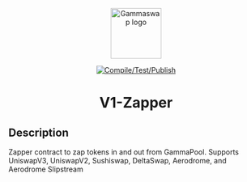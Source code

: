 <p align="center"><a href="https://gammaswap.com" target="_blank" rel="noopener noreferrer"><img width="100" src="https://app.gammaswap.com/logo.svg" alt="Gammaswap logo"></a></p>

<p align="center">
  <a href="https://github.com/gammaswap/v1-zapper/actions/workflows/main.yml">
    <img src="https://github.com/gammaswap/v1-zapper/actions/workflows/main.yml/badge.svg?branch=main" alt="Compile/Test/Publish">
  </a>
</p>

<h1 align="center">V1-Zapper</h1>

## Description
Zapper contract to zap tokens in and out from GammaPool. Supports UniswapV3, UniswapV2, Sushiswap, DeltaSwap, Aerodrome,
and Aerodrome Slipstream
